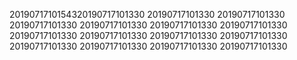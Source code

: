 2019071710154320190717101330
20190717101330
20190717101330
20190717101330
20190717101330
20190717101330
20190717101330
20190717101330
20190717101330
20190717101330
20190717101330
20190717101330
20190717101330
20190717101330
20190717101330
